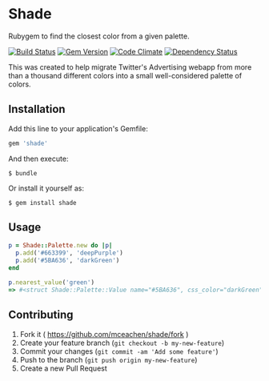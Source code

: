 # Shade

Rubygem to find the closest color from a given palette.

[![Build Status](https://api.travis-ci.org/mceachen/shade.png?branch=master)](https://travis-ci.org/mceachen/shade)
[![Gem Version](https://badge.fury.io/rb/shade.png)](http://rubygems.org/gems/shade)
[![Code Climate](https://codeclimate.com/github/mceachen/shade.png)](https://codeclimate.com/github/mceachen/shade)
[![Dependency Status](https://gemnasium.com/mceachen/shade.png)](https://gemnasium.com/mceachen/shade)

This was created to help migrate Twitter's Advertising webapp from more than a thousand
different colors into a small well-considered palette of colors. 

## Installation

Add this line to your application's Gemfile:

```ruby
gem 'shade'
```

And then execute:

    $ bundle

Or install it yourself as:

    $ gem install shade

## Usage

```ruby
p = Shade::Palette.new do |p|
  p.add('#663399', 'deepPurple')
  p.add('#5BA636', 'darkGreen')
end

p.nearest_value('green')
=> #<struct Shade::Palette::Value name="#5BA636", css_color="darkGreen">
```

## Contributing

1. Fork it ( https://github.com/mceachen/shade/fork )
2. Create your feature branch (`git checkout -b my-new-feature`)
3. Commit your changes (`git commit -am 'Add some feature'`)
4. Push to the branch (`git push origin my-new-feature`)
5. Create a new Pull Request
